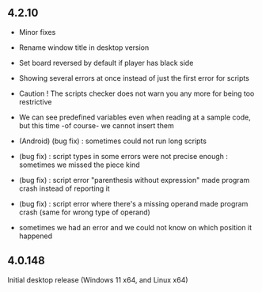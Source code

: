 ## 4.2.10

* Minor fixes
* Rename window title in desktop version
* Set board reversed by default if player has black side

* Showing several errors at once instead of just the first error for scripts
* Caution ! The scripts checker does not warn you any more for being too restrictive
* We can see predefined variables even when reading at a sample code, but this time -of course- we cannot insert them
* (Android) (bug fix) : sometimes could not run long scripts
* (bug fix) : script types in some errors were not precise enough : sometimes we missed the piece kind
* (bug fix) : script error "parenthesis without expression" made program crash instead of reporting it
* (bug fix) : script error where there's a missing operand made program crash (same for wrong type of operand)
* sometimes we had an error and we could not know on which position it happened

## 4.0.148

Initial desktop release (Windows 11 x64, and Linux x64)